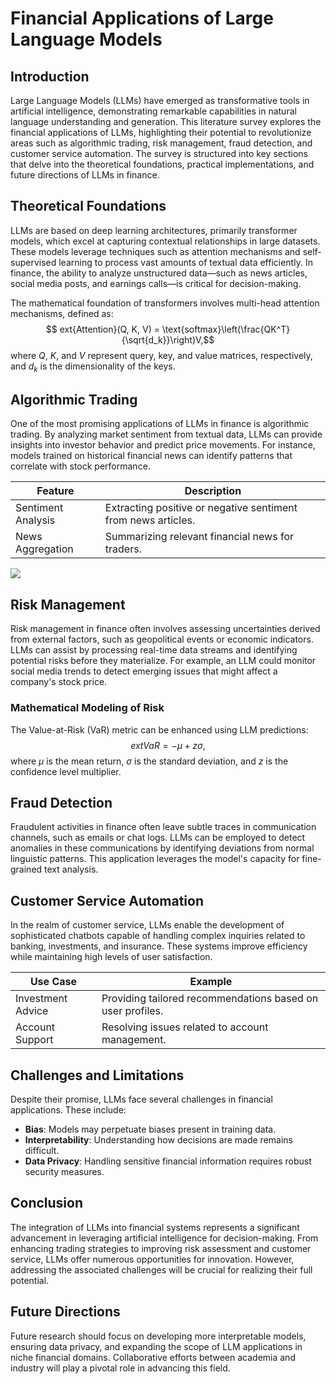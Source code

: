 # Financial Applications of Large Language Models

## Introduction
Large Language Models (LLMs) have emerged as transformative tools in artificial intelligence, demonstrating remarkable capabilities in natural language understanding and generation. This literature survey explores the financial applications of LLMs, highlighting their potential to revolutionize areas such as algorithmic trading, risk management, fraud detection, and customer service automation. The survey is structured into key sections that delve into the theoretical foundations, practical implementations, and future directions of LLMs in finance.

## Theoretical Foundations
LLMs are based on deep learning architectures, primarily transformer models, which excel at capturing contextual relationships in large datasets. These models leverage techniques such as attention mechanisms and self-supervised learning to process vast amounts of textual data efficiently. In finance, the ability to analyze unstructured data—such as news articles, social media posts, and earnings calls—is critical for decision-making.

The mathematical foundation of transformers involves multi-head attention mechanisms, defined as:
$$	ext{Attention}(Q, K, V) = \text{softmax}\left(\frac{QK^T}{\sqrt{d_k}}\right)V,$$
where $Q$, $K$, and $V$ represent query, key, and value matrices, respectively, and $d_k$ is the dimensionality of the keys.

## Algorithmic Trading
One of the most promising applications of LLMs in finance is algorithmic trading. By analyzing market sentiment from textual data, LLMs can provide insights into investor behavior and predict price movements. For instance, models trained on historical financial news can identify patterns that correlate with stock performance.

| Feature | Description |
|---------|-------------|
| Sentiment Analysis | Extracting positive or negative sentiment from news articles. |
| News Aggregation | Summarizing relevant financial news for traders. |

![](placeholder_for_algorithmic_trading_diagram)

## Risk Management
Risk management in finance often involves assessing uncertainties derived from external factors, such as geopolitical events or economic indicators. LLMs can assist by processing real-time data streams and identifying potential risks before they materialize. For example, an LLM could monitor social media trends to detect emerging issues that might affect a company's stock price.

### Mathematical Modeling of Risk
The Value-at-Risk (VaR) metric can be enhanced using LLM predictions:
$$	ext{VaR} = -\mu + z\sigma,$$
where $\mu$ is the mean return, $\sigma$ is the standard deviation, and $z$ is the confidence level multiplier.

## Fraud Detection
Fraudulent activities in finance often leave subtle traces in communication channels, such as emails or chat logs. LLMs can be employed to detect anomalies in these communications by identifying deviations from normal linguistic patterns. This application leverages the model's capacity for fine-grained text analysis.

## Customer Service Automation
In the realm of customer service, LLMs enable the development of sophisticated chatbots capable of handling complex inquiries related to banking, investments, and insurance. These systems improve efficiency while maintaining high levels of user satisfaction.

| Use Case | Example |
|----------|---------|
| Investment Advice | Providing tailored recommendations based on user profiles. |
| Account Support | Resolving issues related to account management. |

## Challenges and Limitations
Despite their promise, LLMs face several challenges in financial applications. These include:
- **Bias**: Models may perpetuate biases present in training data.
- **Interpretability**: Understanding how decisions are made remains difficult.
- **Data Privacy**: Handling sensitive financial information requires robust security measures.

## Conclusion
The integration of LLMs into financial systems represents a significant advancement in leveraging artificial intelligence for decision-making. From enhancing trading strategies to improving risk assessment and customer service, LLMs offer numerous opportunities for innovation. However, addressing the associated challenges will be crucial for realizing their full potential.

## Future Directions
Future research should focus on developing more interpretable models, ensuring data privacy, and expanding the scope of LLM applications in niche financial domains. Collaborative efforts between academia and industry will play a pivotal role in advancing this field.
